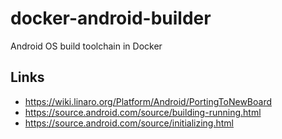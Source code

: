 docker-android-builder
======================
Android OS build toolchain in Docker

Links
-----

- https://wiki.linaro.org/Platform/Android/PortingToNewBoard
- https://source.android.com/source/building-running.html
- https://source.android.com/source/initializing.html
